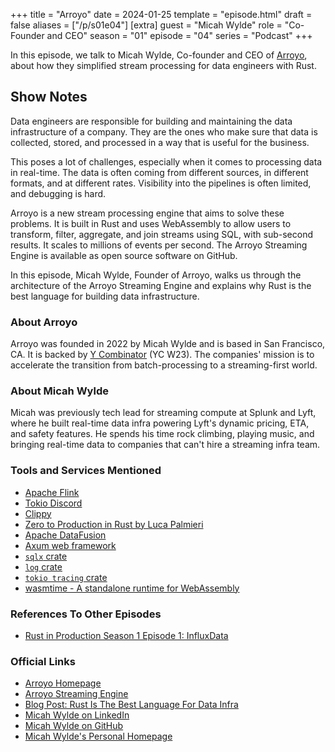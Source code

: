 +++
title = "Arroyo"
date = 2024-01-25
template = "episode.html"
draft = false
aliases = ["/p/s01e04"]
[extra]
guest = "Micah Wylde"
role = "Co-Founder and CEO"
season = "01"
episode = "04"
series = "Podcast"
+++

<div><script id="letscast-player-9614e85c" src="https://letscast.fm/podcasts/rust-in-production-82281512/episodes/rust-in-production-ep-4-arroyo-s-micah-wylde/player.js?size=s"></script></div>

In this episode, we talk to Micah Wylde, Co-founder and CEO of 
[Arroyo](https://www.arroyo.dev/), about how they simplified stream processing
for data engineers with Rust.

<!-- more -->

## Show Notes

Data engineers are responsible for building and maintaining the data
infrastructure of a company. They are the ones who make sure that data is
collected, stored, and processed in a way that is useful for the business.

This poses a lot of challenges, especially when it comes to processing data
in real-time. The data is often coming from different sources, in different
formats, and at different rates. Visibility into the pipelines is often
limited, and debugging is hard.

Arroyo is a new stream processing engine that aims to solve these problems. It
is built in Rust and uses WebAssembly to allow users to transform, filter,
aggregate, and join streams using SQL, with sub-second results. It scales to
millions of events per second.
The Arroyo Streaming Engine is available as open source software on GitHub.

In this episode, Micah Wylde, Founder of Arroyo, walks us through the
architecture of the Arroyo Streaming Engine and explains why Rust is the
best language for building data infrastructure.

### About Arroyo

Arroyo was founded in 2022 by Micah Wylde and is based in San Francisco, CA.
It is backed by [Y Combinator](https://www.ycombinator.com/) (YC W23).
The companies' mission is to accelerate the transition from batch-processing to
a streaming-first world.

### About Micah Wylde

Micah was previously tech lead for streaming compute at Splunk and Lyft, where
he built real-time data infra powering Lyft's dynamic pricing, ETA, and safety
features. He spends his time rock climbing, playing music, and bringing
real-time data to companies that can't hire a streaming infra team.

### Tools and Services Mentioned

- [Apache Flink](https://flink.apache.org/)
- [Tokio Discord](https://discord.gg/tokio)
- [Clippy](https://github.com/rust-lang/rust-clippy)
- [Zero to Production in Rust by Luca Palmieri](https://www.zero2prod.com/)
- [Apache DataFusion](https://github.com/apache/arrow-datafusion)
- [Axum web framework](https://github.com/tokio-rs/axum)
- [`sqlx` crate](https://github.com/launchbadge/sqlx)
- [`log` crate](https://github.com/rust-lang/log)
- [`tokio tracing` crate](https://github.com/tokio-rs/tracing)
- [wasmtime - A standalone runtime for WebAssembly](https://github.com/bytecodealliance/wasmtime)

### References To Other Episodes

- [Rust in Production Season 1 Episode 1: InfluxData](https://corrode.dev/podcast/s01e01-influxdata)

### Official Links

- [Arroyo Homepage](https://www.arroyo.dev/)
- [Arroyo Streaming Engine](https://github.com/ArroyoSystems/arroyo)
- [Blog Post: Rust Is The Best Language For Data Infra](https://www.arroyo.dev/blog/rust-for-data-infra)
- [Micah Wylde on LinkedIn](https://www.linkedin.com/in/wylde/)
- [Micah Wylde on GitHub](https://github.com/mwylde)
- [Micah Wylde's Personal Homepage](https://www.micahw.com/)
